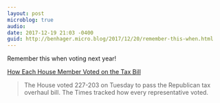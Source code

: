 ```yaml
---
layout: post
microblog: true
audio: 
date: 2017-12-19 21:03 -0400
guid: http://benhager.micro.blog/2017/12/20/remember-this-when.html
---
```

Remember this when voting next year!

[How Each House Member Voted on the Tax Bill](https://www.nytimes.com/interactive/2017/12/19/us/politics/tax-bill-house-live-vote.html)

> The House voted 227-203 on Tuesday to pass the Republican tax overhaul bill. The Times tracked how every representative voted.
